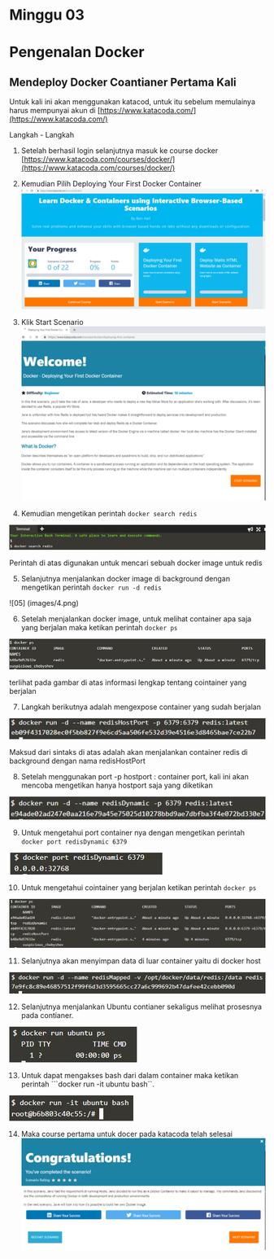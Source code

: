 # Minggu 03

# Pengenalan Docker

## Mendeploy Docker Coantianer Pertama Kali

Untuk kali ini akan menggunakan katacod, untuk itu sebelum memulainya harus mempunyai akun di [https://www.katacoda.com/](https://www.katacoda.com/) 


Langkah - Langkah 

1. Setelah berhasil login selanjutnya masuk ke course docker [https://www.katacoda.com/courses/docker/](https://www.katacoda.com/courses/docker/)

2. Kemudian Pilih Deploying Your First Docker Container
![02](images/1.png)

3. Klik Start Scenario
![03](images/2.png)

4. Kemudian mengetikan perintah ```docker search redis```

![04](images/3.png)

Perintah di atas digunakan untuk mencari sebuah docker image untuk redis

5. Selanjutnya menjalankan docker image di background dengan mengetikan perintah ```docker run -d redis```

![05] (images/4.png)

6. Setelah menjalankan docker image, untuk melihat container apa saja yang berjalan maka ketikan perintah ```docker ps```

![06](images/5.png)

terlihat pada gambar di atas informasi lengkap tentang cointainer yang berjalan

7. Langkah berikutnya adalah mengexpose container yang sudah berjalan  

![07](images/6.png)

Maksud dari sintaks di atas adalah akan menjalankan container redis di background dengan nama redisHostPort

8. Setelah menggunakan port -p hostport : container port, kali ini akan mencoba mengetikan hanya hostport saja yang diketikan 

![08](images/7.png)

9. Untuk mengetahui port container nya dengan mengetikan perintah ```docker port redisDynamic 6379```

![09](images/8.png)

10. Untuk mengetahui cointainer yang berjalan ketikan perintah ```docker ps```

![010](images/9.png)

11. Selanjutnya akan menyimpan data di luar container yaitu di docker host

![011](images/10.png)

12. Selanjutnya menjalankan Ubuntu contianer sekaligus melihat prosesnya pada contianer.

![012](images/11.png)

13. Untuk dapat mengakses bash dari dalam container maka ketikan perintah ```docker run -it ubuntu bash``.
 
![013](images/12.png)

14. Maka course pertama untuk docer pada katacoda telah selesai
![014](images/congrats1.png)